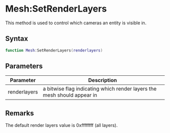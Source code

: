 # Mesh:SetRenderLayers

This method is used to control which cameras an entity is visible in.

## Syntax

```lua
function Mesh:SetRenderLayers(renderlayers)
```

## Parameters

| Parameter | Description |
|---|---|
| renderlayers | a bitwise flag indicating which render layers the mesh should appear in |

## Remarks

The default render layers value is 0xffffffff (all layers).